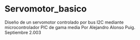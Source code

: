 # Servomotor_basico
 Diseño de un servomotor controlado por bus I2C mediante microcontrolador PIC de gama media Por Alejandro Alonso Puig. Septiembre 2.003
